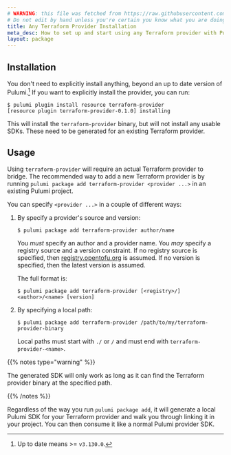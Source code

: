 ```yaml
---
# WARNING: this file was fetched from https://raw.githubusercontent.com/pulumi/pulumi-terraform-provider/v0.5.2/docs/installation-configuration.md
# Do not edit by hand unless you're certain you know what you are doing!
title: Any Terraform Provider Installation
meta_desc: How to set up and start using any Terraform provider with Pulumi.
layout: package
---
```


## Installation

You don't need to explicitly install anything, beyond an up to date version of Pulumi.[^1]
If you want to explicitly install the provider, you can run:

```console
$ pulumi plugin install resource terraform-provider
[resource plugin terraform-provider-0.1.0] installing
```

This will install the `terraform-provider` binary, but will not install any usable
SDKs. These need to be generated for an existing Terraform provider.

[^1]: Up to date means >= `v3.130.0`.

## Usage

Using `terraform-provider` will require an actual Terraform provider to bridge. The
recommended way to add a new Terraform provider is by running `pulumi package add
terraform-provider <provider ...>` in an existing Pulumi project.

You can specify `<provider ...>` in a couple of different ways:

1. By specify a provider's source and version:

	```console
    $ pulumi package add terraform-provider author/name
    ```

    You *must* specify an author and a provider name. You *may* specify a registry source
    and a version constraint. If no registry source is specified, then
    [registry.opentofu.org](https://opentofu.org/registry/) is assumed. If no version is specified, then the latest
    version is assumed.

    The full format is:

    ```console
    $ pulumi package add terraform-provider [<registry>/]<author>/<name> [version]
    ```

1. By specifying a local path:

    ```console
    $ pulumi package add terraform-provider /path/to/my/terraform-provider-binary
    ```

    Local paths must start with `./` or `/` and must end with `terraform-provider-<name>`.

{{% notes type="warning" %}}

The generated SDK will only work as long as it can find the Terraform provider binary 
at the specified path.

{{% /notes %}}


Regardless of the way you run `pulumi package add`, it will generate a local Pulumi SDK
for your Terraform provider and walk you through linking it in your project. You can then
consume it like a normal Pulumi provider SDK.
